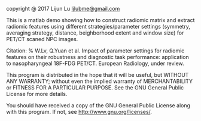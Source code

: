 
copyright @ 2017 Lijun Lu
ljlubme@gmail.com

This is a matlab demo showing how to construct radiomic matrix and extract radiomic features using different strategies/parameter 
settings (symmetry, averaging strategy, distance, beighborhood extent and window size) for PET/CT scaned NPC images. 

Citation: % W.Lv, Q.Yuan et al. Impact of parameter settings for radiomic features on their robustness and diagnostic task performance: application to nasopharyngeal 18F-FDG PET/CT. European Radiology, under review.

This program is distributed in the hope that it will be useful, but WITHOUT ANY WARRANTY; without even the implied warranty of
MERCHANTABILITY or FITNESS FOR A PARTICULAR PURPOSE.  See the GNU General Public License for more details.

You should have received a copy of the GNU General Public License along with this program.  If not, see <http://www.gnu.org/licenses/>.
